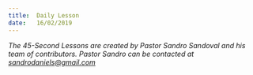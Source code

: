```yaml
---
title:  Daily Lesson
date:   16/02/2019
---
```


*The 45-Second Lessons are created by Pastor Sandro Sandoval and his team of contributors.  Pastor Sandro can be contacted at sandrodaniels@gmail.com*
